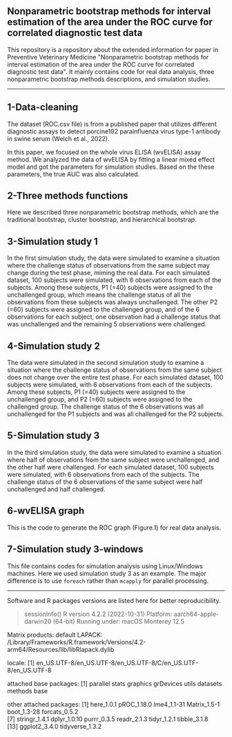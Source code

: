 ## Nonparametric bootstrap methods for interval estimation of the area under the ROC curve for correlated diagnostic test data

This repository is a repository about the extended information for paper in Preventive Veterinary Medicine "Nonparametric bootstrap methods for interval estimation of the area under the ROC curve for correlated diagnostic test data". It mainly contains code for real data analysis, three nonparametric bootstrap methods descriptions, and simulation studies.


----------------------------------------
## 1-Data-cleaning

The dataset (ROC.csv file) is from a published paper that utilizes different diagnostic assays to detect porcine192 parainfluenza virus type-1 antibody in swine serum (Welch et al., 2022). 

In this paper, we focused on the whole virus ELISA (wvELISA) assay method. We analyzed the data of wvELISA by fitting a linear mixed effect model and got the parameters for simulation studies. Based on the these parameters, the true AUC was also calculated.

## 2-Three methods functions

Here we described three nonparametric bootstrap methods, which are the traditional bootstrap, cluster bootstrap, and hierarchical bootstrap.


## 3-Simulation study 1

In the first simulation study, the data were simulated to examine a situation where the challenge
status of observations from the same subject may change during the test phase, miming the real
data. For each simulated dataset, 100 subjects were simulated, with 6 observations from each of
the subjects. Among these subjects, P1 (=40) subjects were assigned to the unchallenged group,
which means the challenge status of all the observations from these subjects was always
unchallenged. The other P2 (=60) subjects were assigned to the challenged group, and of the 6
observations for each subject, one observation had a challenge status that was unchallenged and
the remaining 5 observations were challenged.


## 4-Simulation study 2

The data were simulated in the second simulation study to examine a situation where the
challenge status of observations from the same subject does not change over the entire test phase.
For each simulated dataset, 100 subjects were simulated, with 6 observations from each of the
subjects. Among these subjects, P1 (=40) subjects were assigned to the unchallenged group, and
P2 (=60) subjects were assigned to the challenged group. The challenge status of the 6
observations was all unchallenged for the P1 subjects and was all challenged for the P2 subjects.


## 5-Simulation study 3

In the third simulation study, the data were simulated to examine a situation where half of
observations from the same subject were unchallenged, and the other half were challenged. For
each simulated dataset, 100 subjects were simulated, with 6 observations from each of the
subjects. The challenge status of the 6 observations of the same subject were half unchallenged
and half challenged.


## 6-wvELISA graph

This is the code to generate the ROC graph (Figure.1) for real data analysis.


## 7-Simulation study 3-windows

This file contains codes for simulation analysis using Linux/Windows machines. Here we used simulation study 3 as an example. The major difference is to use `foreach` rather than `mcapply` for parallel processing.


---------------------------------------------------------------

Software and R packages versions are listed here for better reproducibility.

> sessionInfo()
R version 4.2.2 (2022-10-31)
Platform: aarch64-apple-darwin20 (64-bit)
Running under: macOS Monterey 12.5

Matrix products: default
LAPACK: /Library/Frameworks/R.framework/Versions/4.2-arm64/Resources/lib/libRlapack.dylib

locale:
[1] en_US.UTF-8/en_US.UTF-8/en_US.UTF-8/C/en_US.UTF-8/en_US.UTF-8

attached base packages:
[1] parallel  stats     graphics  grDevices utils     datasets  methods   base     

other attached packages:
 [1] here_1.0.1      pROC_1.18.0     lme4_1.1-31     Matrix_1.5-1    boot_1.3-28     forcats_0.5.2  
 [7] stringr_1.4.1   dplyr_1.0.10    purrr_0.3.5     readr_2.1.3     tidyr_1.2.1     tibble_3.1.8   
[13] ggplot2_3.4.0   tidyverse_1.3.2


